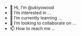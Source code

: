 - 👋 Hi, I’m @ukiyowood
- 👀 I’m interested in ...
- 🌱 I’m currently learning ...
- 💞️ I’m looking to collaborate on ...
- 📫 How to reach me ...

<!---
ukiyowood/ukiyowood is a ✨ special ✨ repository because its `README.md` (this file) appears on your GitHub profile.
You can click the Preview link to take a look at your changes.
--->
